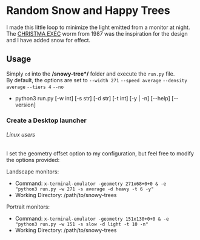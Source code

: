 # Random Snow and Happy Trees #

I made this little loop to minimize the light emitted from a monitor at night.<br>
The [CHRISTMA EXEC](https://en.wikipedia.org/wiki/Christmas_Tree_EXEC) worm from 1987 was the inspiration for the design and I have  added snow for effect.

## Usage ##
Simply <code>cd</code> into the __/snowy-tree*/__ folder and execute the <code>run.py</code> file.<br>
By default, the options are set to <code>--width 271</code> <code>--speed average</code> <code>--density average</code> <code>--tiers 4</code> <code>--no</code>

 - python3 run.py \[-w int] \[-s str] \[-d str] \[-t int] \[-y | -n] \[--help] \[--version]

### Create a Desktop launcher ###
###### Linux users ######
I set the geometry offset option to my configuration, but feel free to modify the options provided:

 Landscape monitors:
   - Command: <code>x-terminal-emulator -geometry 271x68+0+0 & -e "python3 run.py -w 271 -s average -d heavy -t 6 -y"</code>
   - Working Directory: /path/to/snowy-trees
   
 Portrait monitors:
   - Command: <code>x-terminal-emulator -geometry 151x130+0+0 & -e "python3 run.py -w 151 -s slow -d light -t 10 -n"</code>
   - Working Directory: /path/to/snowy-trees
